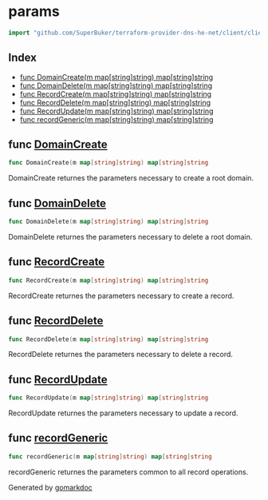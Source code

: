 <!-- Code generated by gomarkdoc. DO NOT EDIT -->

# params

```go
import "github.com/SuperBuker/terraform-provider-dns-he-net/client/client/params"
```

## Index

- [func DomainCreate(m map[string]string) map[string]string](<#func-domaincreate>)
- [func DomainDelete(m map[string]string) map[string]string](<#func-domaindelete>)
- [func RecordCreate(m map[string]string) map[string]string](<#func-recordcreate>)
- [func RecordDelete(m map[string]string) map[string]string](<#func-recorddelete>)
- [func RecordUpdate(m map[string]string) map[string]string](<#func-recordupdate>)
- [func recordGeneric(m map[string]string) map[string]string](<#func-recordgeneric>)


## func [DomainCreate](<https://github.com/SuperBuker/terraform-provider-dns-he-net/tree/master/common/client/client/params/blob/master/client/client/params/domains.go#L4>)

```go
func DomainCreate(m map[string]string) map[string]string
```

DomainCreate returnes the parameters necessary to create a root domain.

## func [DomainDelete](<https://github.com/SuperBuker/terraform-provider-dns-he-net/tree/master/common/client/client/params/blob/master/client/client/params/domains.go#L13>)

```go
func DomainDelete(m map[string]string) map[string]string
```

DomainDelete returnes the parameters necessary to delete a root domain.

## func [RecordCreate](<https://github.com/SuperBuker/terraform-provider-dns-he-net/tree/master/common/client/client/params/blob/master/client/client/params/records.go#L12>)

```go
func RecordCreate(m map[string]string) map[string]string
```

RecordCreate returnes the parameters necessary to create a record.

## func [RecordDelete](<https://github.com/SuperBuker/terraform-provider-dns-he-net/tree/master/common/client/client/params/blob/master/client/client/params/records.go#L28>)

```go
func RecordDelete(m map[string]string) map[string]string
```

RecordDelete returnes the parameters necessary to delete a record.

## func [RecordUpdate](<https://github.com/SuperBuker/terraform-provider-dns-he-net/tree/master/common/client/client/params/blob/master/client/client/params/records.go#L20>)

```go
func RecordUpdate(m map[string]string) map[string]string
```

RecordUpdate returnes the parameters necessary to update a record.

## func [recordGeneric](<https://github.com/SuperBuker/terraform-provider-dns-he-net/tree/master/common/client/client/params/blob/master/client/client/params/records.go#L4>)

```go
func recordGeneric(m map[string]string) map[string]string
```

recordGeneric returnes the parameters common to all record operations.



Generated by [gomarkdoc](<https://github.com/princjef/gomarkdoc>)
